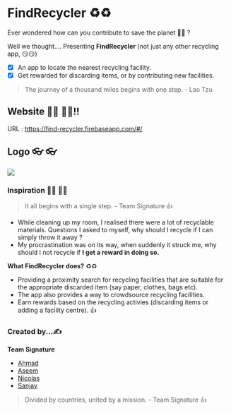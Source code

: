 # FindRecycler ♻️♻️

Ever wondered how can you contribute to save the planet 🤔🤔 ?

Well we thought....
Presenting **FindRecycler** (not just any other recycling app, 😏😏)

- [x] An app to locate the nearest recycling facility.
- [x] Get rewarded for discarding items, or by contributing new facilities.

> The journey of a thousand miles begins with one step. - Lao Tzu

## Website 👨‍💻 👩‍💻!!

URL : https://find-recycler.firebaseapp.com/#/

## Logo 👓 👓

<p>
  <a href="https://find-recycler.firebaseapp.com/#/" target="_blank">
  <img src="https://github.com/SalocinDotTEN/Flutter-Hackathon-2020-FindRecyler-2.1/blob/master/web/icons/Icon-512.png">
  </a>  
</p>

### Inspiration 🦹‍♂️ 🦹‍♀️

> It all begins with a single step. - Team Signature :+1:


* While cleaning up my room, I realised there were a lot of recyclable materials. Questions I asked to myself, why should I recycle if I can simply throw it away ?
* My procrastination was on its way, when suddenly it struck me, why should I not recycle if **I get a reward in doing so.**

**What FindRecycler does?**  ♻️♻️
 * Providing a proximity search for recycling facilities that are suitable for the appropriate discarded item (say paper, clothes, bags etc).
 * The app also provides a way to crowdsource recycling facilities.
 * Earn rewards based on the recycling activies (discarding items or adding a facility centre). :+1:

### ‍Created by...✍️

**Team Signature**

* [Ahmad](https://github.com/lustea00)
* [Aseem](https://github.com/aseemwangoo)
* [Nicolas](https://github.com/SalocinDotTEN)
* [Sanjay](https://github.com/imsanjaysoni)

> Divided by countries, united by a mission. - Team Signature :+1:

